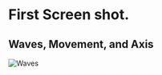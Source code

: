 # First Screen shot.
  ## Waves, Movement, and Axis
  ![Waves](https://github.com/user-attachments/assets/a7413082-58b1-482d-9848-fa3606b980df)
